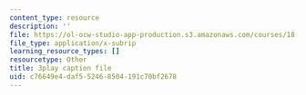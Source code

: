 ```yaml
---
content_type: resource
description: ''
file: https://ol-ocw-studio-app-production.s3.amazonaws.com/courses/18-02-multivariable-calculus-fall-2007/c76649e4daf552468504191c70bf2678_WfEQabCGAqI.vtt
file_type: application/x-subrip
learning_resource_types: []
resourcetype: Other
title: 3play caption file
uid: c76649e4-daf5-5246-8504-191c70bf2678
---
```

